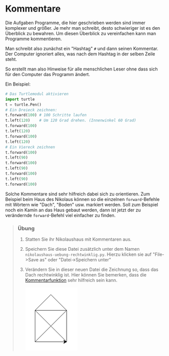 # Kommentare



Die Aufgaben Programme, die hier geschrieben werden sind immer komplexer und größer.
Je mehr man schreibt, desto schwieriger ist es den Überblick zu bewahren.
Um diesen Überblick zu vereinfachen kann man Programme kommentieren.

Man schreibt also zunächst ein "Hashtag" `#` und dann seinen Kommentar. Der Computer ignoriert alles, was nach dem Hashtag in der selben Zeile steht.

So erstellt man also Hinweise für alle menschlichen Leser ohne dass sich für den Computer das Programm ändert.

Ein Beispiel:

```python
# Das Turtlemodul aktivieren
import turtle
t = turtle.Pen()
# Ein Dreieck zeichnen:
t.forward(100) # 100 Schritte laufen
t.left(120)    # Um 120 Grad drehen. (Innenwinkel 60 Grad)
t.forward(100)
t.left(120)
t.forward(100)
t.left(120)
# Ein Viereck zeichnen
t.forward(100)
t.left(90)
t.forward(100)
t.left(90)
t.forward(100)
t.left(90)
t.forward(100)
```

Solche Kommentare sind sehr hilfreich dabei sich zu orientieren. Zum Beispiel beim Haus des Nikolaus können so die einzelnen `forward`-Befehle mit Wörtern wie "Dach", "Boden" usw. markiert werden. Soll zum Beispiel noch ein Kamin an das Haus gebaut werden, dann ist jetzt der zu verändernde `forward`-Befehl viel einfacher zu finden.

> ### Übung
> 1. Statten Sie ihr Nikolaushaus mit Kommentaren aus.
>
> 2. Speichern Sie diese Datei zusätzlich unter dem Namen `nikolaushaus-uebung-rechtwinklig.py`. Hierzu klicken sie auf "File->Save as" oder "Datei->Speichern unter"
> 2. Verändern Sie in dieser neuen Datei die Zeichnung so, dass das Dach rechtwinklig ist. Hier können Sie bemerken, dass die [Kommentarfunktion](030-kommentare.md) sehr hilfreich sein kann.
>
>    ![Haus vom Nikolaus](img/nikolaushaus2.png)
